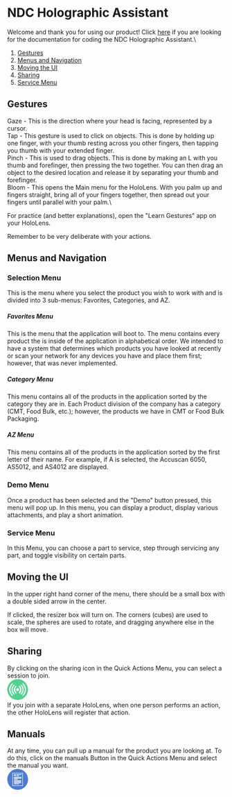 # NDC Holographic Assistant
Welcome and thank you for using our product!
Click [here](Documentation.md) if you are looking for the documentation for coding the NDC Holographic Assistant.\

1. [Gestures](#gestures)
2. [Menus and Navigation](#menus-and-navigation)
3. [Moving the UI](#moving-the-ui)
4. [Sharing](#sharing)
5. [Service Menu](#service-menu)

## Gestures
Gaze - This is the direction where your head is facing, represented by a cursor.\
Tap - This gesture is used to click on objects. This is done by holding up one finger, with your thumb resting across you other fingers, then tapping you thumb with your extended finger.\
Pinch - This is used to drag objects. This is done by making an L with you thumb and forefinger, then pressing the two together. You can then drag an object to the desired location and release it by separating your thumb and forefinger.\
Bloom - This opens the Main menu for the HoloLens. With you palm up and fingers straight, bring all of your fingers together, then spread out your fingers until parallel with your palm.\

For practice (and better explanations), open the "Learn Gestures" app on your HoloLens.

Remember to be very deliberate with your actions.
 
## Menus and Navigation
### Selection Menu
This is the menu where you select the product you wish to work with and is divided into 3 sub-menus: Favorites, Categories, and AZ.
##### Favorites Menu
This is the menu that the application will boot to. The menu contains every product the is inside of the application in alphabetical order. We intended to have a system that determines which products you have looked at recently or scan your network for any devices you have and place them first; however, that was never implemented.
##### Category Menu
This menu contains all of the products in the application sorted by the category they are in. Each Product division of the company has a category (CMT, Food Bulk, etc.); however, the products we have in CMT or Food Bulk Packaging.
##### AZ Menu
This menu contains all of the products in the application sorted by the first letter of their name. For example, if A is selected, the Accuscan 6050, AS5012, and AS4012 are displayed.

### Demo Menu
Once a product has been selected and the "Demo" button pressed, this menu will pop up.
In this menu, you can display a product, display various attachments, and play a short animation.

### Service Menu
In this Menu, you can choose a part to service, step through servicing any part, and toggle visibility on certain parts.

## Moving the UI
In the upper right hand corner of the menu, there should be a small box with a double sided arrow in the center.

If clicked, the resizer box will turn on. The corners (cubes) are used to scale, the spheres are used to rotate, and dragging anywhere else in the box will move.

## Sharing
By clicking on the sharing icon in the Quick Actions Menu, you can select a session to join.\
![alt text](https://github.com/JoshuaPyron/NDCHoloLensDocumentation/blob/master/Images/Sharing_Button.png "Sharing Button")\
If you join with a separate HoloLens, when one person performs an action, the other HoloLens will register that action.

## Manuals
At any time, you can pull up a manual for the product you are looking at. To do this, click on the manuals Button in the Quick Actions Menu and select the manual you want.\
![alt text](https://github.com/JoshuaPyron/NDCHoloLensDocumentation/blob/master/Images/Manual_Button.png "Manual Button")

